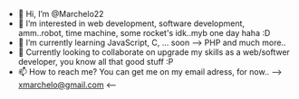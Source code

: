 - 👋 Hi, I’m @Marchelo22
- 👀 I’m interested in web development, software development, amm..robot, time machine, some rocket's idk..myb one day haha :D
- 🌱 I’m currently learning JavaScript, C, ... soon --> PHP and much more..
- 💞️ Currently looking to collaborate on upgrade my skills as a web/softwer developer, you know all that good stuff :P
- 📫 How to reach me? You can get me on my email adress, for now.. --> xmarchelo@gmail.com <--

<!---
Marchelo22/Marchelo22 is a ✨ special ✨ repository because its `README.md` (this file) appears on your GitHub profile.
You can click the Preview link to take a look at your changes.
--->
